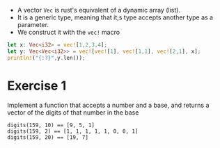 * A vector `Vec` is rust's equivalent of a dynamic array (list).
* It is a generic type, meaning that it;s type accepts another type as a parameter.
* We construct it with the `vec!` macro

```rust
let x: Vec<i32> = vec![1,2,3,4];
let y: Vec<Vec<i32>> = vec![vec![1], vec![1,1], vec![2,1], x];
println!("{:?}",y.len());
```

# Exercise 1
Implement a function that accepts a number and a base, and returns a vector of the digits of that number in the base

```
digits(159, 10) == [9, 5, 1]
digits(159, 2) == [1, 1, 1, 1, 1, 0, 0, 1]
digits(159, 20) == [19, 7]
```